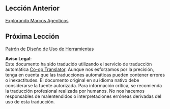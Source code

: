 <!--
CO_OP_TRANSLATOR_METADATA:
{
  "original_hash": "33243670d725b71857eee62f64ac2d09",
  "translation_date": "2025-05-20T08:58:23+00:00",
  "source_file": "03-agentic-design-patterns/README.md",
  "language_code": "es"
}
-->
## Lección Anterior

[Explorando Marcos Agenticos](../02-explore-agentic-frameworks/README.md)

## Próxima Lección

[Patrón de Diseño de Uso de Herramientas](../04-tool-use/README.md)

**Aviso Legal**:  
Este documento ha sido traducido utilizando el servicio de traducción automática [Co-op Translator](https://github.com/Azure/co-op-translator). Aunque nos esforzamos por la precisión, tenga en cuenta que las traducciones automáticas pueden contener errores o inexactitudes. El documento original en su idioma nativo debe considerarse la fuente autorizada. Para información crítica, se recomienda la traducción profesional realizada por humanos. No nos hacemos responsables de malentendidos o interpretaciones erróneas derivadas del uso de esta traducción.